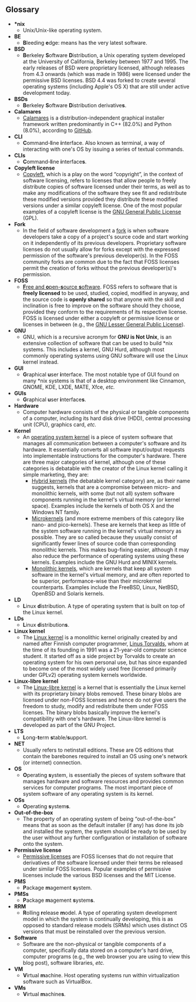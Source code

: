 ## Glossary
* **&#42;nix**
  * Unix/Unix-like operating system.
* **BE**
  * <b>B</b>leeding <b>e</b>dge: means has the very latest software.
* **BSD**
  * <b>B</b>erkeley <b>S</b>oftware <b>D</b>istribution, a Unix operating system developed at the University of California, Berkeley between 1977 and 1995. The early releases of BSD were proprietary licensed, although releases from 4.3 onwards (which was made in 1986) were licensed under the permissive BSD licenses. BSD 4.4 was forked to create several operating systems (including Apple's OS X) that are still under active development today.
* **BSDs**
  * <b>B</b>erkeley <b>S</b>oftware <b>D</b>istribution derivative<b>s</b>.
* **Calamares**
  * [Calamares](https://calamares.io) is a distribution-independent graphical installer framework written predominantly in C++ (82.0%) and Python (8.0%), according to [GitHub](https://github.com/calamares/calamares).
* **CLI**
  * <b>C</b>ommand-<b>l</b>ine <b>i</b>nterface. Also known as terminal, a way of interacting with one&#39;s OS by issuing a series of textual commands.
* **CLIs**
  * <b>C</b>ommand-<b>l</b>ine <b>i</b>nterface<b>s</b>.
* **Copyleft license**
  * [Copyleft](https://en.wikipedia.org/wiki/Copyleft), which is a play on the word &ldquo;copyright&rdquo;, in the context of software licensing, refers to licenses that allow people to freely distribute copies of software licensed under their terms, as well as to make any modifications of the software they see fit and redistribute these modified versions provided they distribute these modified versions under a similar copyleft license. One of the most popular examples of a copyleft license is the [GNU General Public License](https://en.wikipedia.org/wiki/GNU_General_Public_License) (GPL).
* **Fork**
  * In the field of software development a [fork](https://en.wikipedia.org/wiki/Fork_(software_development)) is when software developers take a copy of a project's source code and start working on it independently of its previous developers. Proprietary software licenses do not usually allow for forks except with the expressed permission of the software's previous developer(s). In the FOSS community forks are common due to the fact that FOSS licenses permit the creation of forks without the previous developer(s)'s permission.
* **FOSS**
  * [<b>F</b>ree and <b>o</b>pen-<b>s</b>ource <b>s</b>oftware](https://en.wikipedia.org/wiki/Free_and_open-source_software). FOSS refers to software that is **freely licensed** to be used, studied, copied, modified in anyway, and the source code is **openly shared** so that anyone with the skill and inclination is free to improve on the software should they choose, provided they conform to the requirements of its respective license. FOSS is licensed under either a copyleft or permissive license or licenses in between (e.g., the [GNU Lesser General Public License](https://en.wikipedia.org/wiki/GNU_Lesser_General_Public_License)).
* **GNU**
  * GNU, which is a recursive acronym for **GNU is Not Unix**, is an extensive collection of software that can be used to build &#42;nix systems. This includes a kernel, GNU Hurd, although most commonly operating systems using GNU software will use the Linux kernel instead.
* **GUI**
  * <b>G</b>raphical <b>u</b>ser <b>i</b>nterface. The most notable type of GUI found on many &#42;nix systems is that of a desktop environment like Cinnamon, GNOME, KDE, LXDE, MATE, Xfce, *etc.*
* **GUIs**
  * <b>G</b>raphical <b>u</b>ser <b>i</b>nterface<b>s</b>.
* **Hardware**
  * Computer hardware consists of the physical or tangible components of a computer, including its hard disk drive (HDD), central processing unit (CPU), graphics card, *etc.*
* **Kernel**
  * An [operating system kernel](https://en.wikipedia.org/wiki/Kernel_(operating_system)) is a piece of system software that manages all communication between a computer's software and its hardware. It essentially converts all software input/output requests into implementable instructions for the computer's hardware. There are three major categories of kernel, although one of these categories is debatable with the creator of the Linux kernel calling it simple marketing, they are:
      * [Hybrid kernels](https://en.wikipedia.org/wiki/Hybrid_kernel) (the debatable kernel category) are, as their name suggests, kernels that are a compromise between micro- and monolithic kernels, with some (but not all) system software components running in the kernel's virtual memory (or kernel space). Examples include the kernels of both OS X and the Windows NT family.
      * [Microkernels](https://en.wikipedia.org/wiki/Microkernel) (and more extreme members of this category like nano- and pico-kernels). These are kernels that keep as little of the system software running in the kernel's virtual memory as possible. They are so called because they usually consist of significantly fewer lines of source code than corresponding monolithic kernels. This makes bug-fixing easier, although it may also reduce the performance of operating systems using these kernels. Examples include the GNU Hurd and MINIX kernels.
      * [Monolithic kernels](https://en.wikipedia.org/wiki/Monolithic_kernel), which are kernels that keep all system software in the kernel's virtual memory, and are often reported to be superior, performance-wise than their microkernel counterparts. Examples include the FreeBSD, Linux, NetBSD, OpenBSD and Solaris kernels.
* **LD**
  * <b>L</b>inux <b>d</b>istribution. A type of operating system that is built on top of the Linux kernel.
* **LDs**
  * <b>L</b>inux <b>d</b>istribution<b>s</b>.
* **Linux kernel**
  * The [Linux kernel](https://en.wikipedia.org/wiki/Linux_kernel) is a monolithic kernel originally created by and named after Finnish computer programmer, [Linus Torvalds](https://en.wikipedia.org/wiki/Linus_Torvalds), whom at the time of its founding in 1991 was a 21-year-old computer science student. It started off as a side project by Torvalds to create an operating system for his own personal use, but has since expanded to become one of the most widely used free (licensed primarily under GPLv2) operating system kernels worldwide.
* **Linux-libre kernel**
  * The [Linux-libre kernel](https://en.wikipedia.org/wiki/Linux-libre) is a kernel that is essentially the Linux kernel with its proprietary binary blobs removed. These binary blobs are licensed under non-FOSS licenses and hence do not give users the freedom to study, modify and redistribute them under FOSS licenses. The binary blobs basically improve the kernel's compatibility with one's hardware. The Linux-libre kernel is developed as part of the GNU Project. 
* **LTS**
  * <b>L</b>ong-<b>t</b>erm <b>s</b>table/<b>s</b>upport.
* **NET**
  * Usually refers to netinstall editions. These are OS editions that contain the barebones required to install an OS using one's network (or internet) connection.
* **OS**
  * <b>O</b>perating <b>s</b>ystem, is essentially the pieces of system software that manages hardware and software resources and provides common services for computer programs. The most important piece of system software of any operating system is its kernel.
* **OSs**
  * <b>O</b>perating <b>s</b>ystem<b>s</b>.
* **Out-of-the-box**
  * The property of an operating system of being <q>out-of-the-box</q> means that as soon as the default installer (if any) has done its job and installed the system, the system should be ready to be used by the user without any further configuration or installation of software onto the system.
* **Permissive license**
  * [Permissive licenses](https://en.wikipedia.org/wiki/Permissive_license) are FOSS licenses that do not require that derivatives of the software licensed under their terms be released under similar FOSS licenses. Popular examples of permissive licenses include the various BSD licenses and the MIT License.
* **PMS**
  * <b>P</b>ackage <b>m</b>agement <b>s</b>ystem.
* **PMSs**
  * <b>P</b>ackage <b>m</b>agement <b>s</b>ystem<b>s</b>.
* **RRM**
  * <b>R</b>olling <b>r</b>elease <b>m</b>odel. A type of operating system development model in which the system is continually developing, this is as opposed to standard release models (SRMs) which uses distinct OS versions that must be reinstalled over the previous version.
* **Software**
  * Software are the non-physical or tangible components of a computer, specifically data stored on a computer's hard drive, computer programs (e.g., the web browser you are using to view this blog post), software libraries, *etc.*
* **VM**
  * <b>V</b>irtual <b>m</b>achine. Host operating systems run within virtualization software such as VirtualBox.
* **VMs**
  * <b>V</b>irtual <b>m</b>achine<b>s</b>.

